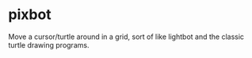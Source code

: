 pixbot
======

Move a cursor/turtle around in a grid, sort of like lightbot and the classic turtle drawing programs.
